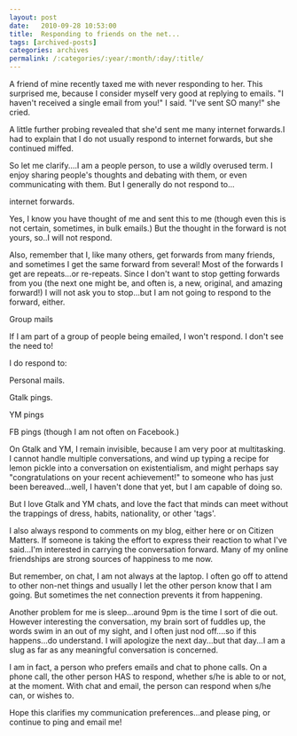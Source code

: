 ```yaml
---
layout: post
date:	2010-09-28 10:53:00
title:  Responding to friends on the net...
tags: [archived-posts]
categories: archives
permalink: /:categories/:year/:month/:day/:title/
---
```

A friend of mine recently taxed me with never responding to her. This surprised me, because I consider myself very good at replying to emails. "I haven't received a single email from you!" I said. "I've sent SO many!" she cried. 

A little further probing revealed that she'd sent me many internet forwards.I had to explain that I do not usually respond to internet forwards, but she continued miffed.

So let me clarify....I am a people person, to use a wildly overused term. I enjoy sharing people's thoughts and debating with them, or even communicating with them. But I generally do not respond to...

internet forwards. 

Yes, I know you have thought of me and sent this to me (though even this is not certain, sometimes, in bulk emails.) But the thought in the forward is not yours, so..I will not respond. 

Also, remember that I, like many others, get forwards from many friends, and sometimes I get the same forward from several! Most of the forwards I get are repeats...or re-repeats. Since I don't want to stop getting forwards from you (the next one might be, and often is,  a new, original, and amazing forward!) I will not ask you to stop...but I am not going to respond to the forward, either.


Group mails

If I am part of a group of people being emailed, I won't respond. I don't see the need to!

I do respond to:

Personal mails.

Gtalk pings.

YM pings

FB pings (though I am not often on Facebook.)

On Gtalk and YM, I remain invisible, because I am very poor at multitasking. I cannot handle multiple conversations, and wind up typing a recipe for lemon pickle into a conversation on existentialism, and might perhaps say "congratulations on your recent achievement!" to someone who has just been bereaved...well, I haven't done that yet, but I am capable of doing so.

But I love Gtalk and YM chats, and love the fact that minds can meet without the trappings of dress, habits, nationality, or other 'tags'.

I also always respond to comments on my blog, either here or on Citizen Matters. If someone is taking the effort to express their reaction to what I've said...I'm interested in carrying the conversation forward. Many of my online friendships are strong sources of happiness to me now.

But remember, on chat, I am not always at the laptop. I often go off to attend to other non-net things and usually I let the other person know that I am going. But sometimes the net connection prevents it from happening.

Another problem for me is sleep...around 9pm is the time I sort of die out. However interesting the conversation, my brain sort of fuddles up, the words swim in an out of my sight, and I often just nod off....so if this happens...do understand. I will apologize the next day...but that day...I am a slug as far as any meaningful conversation is concerned.

I am in fact, a person who prefers emails and chat to phone calls. On a phone call, the other person HAS to respond, whether s/he is able to or not, at the moment. With chat and email, the person can respond when s/he can, or wishes to. 

Hope this clarifies my communication preferences...and please ping, or continue to ping and email me!
